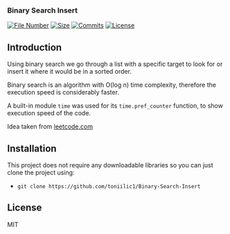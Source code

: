 ### Binary Search Insert

[![File Number](https://img.shields.io/github/directory-file-count/toniilic1/inary-Search-Insert "File Number")](https://github.com/toniilic1/inary-Search-Insert)
[![Size](https://img.shields.io/github/repo-size/toniilic1/Binary-Search-Insert)](https://github.com/toniilic1/Binary-Search-Insert)
[![Commits](https://img.shields.io/github/commit-activity/m/toniilic1/Binary-Search-Insert)](https://github.com/toniilic1/Binary-Search-Insert/graphs/commit-activity)
[![License](https://img.shields.io/github/license/toniilic1/Binary-Search-Insert "License")](https://github.com/toniilic1/Binary-Search-Insert/blob/master/LICENSE.txt "License")

## Introduction
Using binary search we go through a list with a specific target to look for or insert it where it would be in a sorted order.

Binary search is an algorithm with O(log n) time complexity, therefore the execution speed is considerably faster.

A built-in module ```time``` was used for its ```time.pref_counter``` function, to show execution speed of the code.

Idea taken from [leetcode.com](https://leetcode.com/problems/search-insert-position/)

## Installation
This project does not require any downloadable libraries so you can just clone the project using:
- ```git clone https://github.com/toniilic1/Binary-Search-Insert```

## License

MIT
